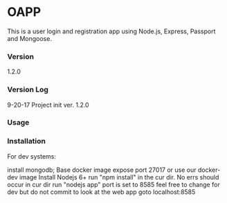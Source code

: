 # OAPP

This is a user login and registration app using Node.js, Express, Passport and Mongoose.

### Version

1.2.0

### Version Log

9-20-17 Project init ver. 1.2.0

### Usage


### Installation

For dev systems:

install mongodb; Base docker image expose port 27017 or use our docker-dev image
Install Nodejs 6+
run "npm install" in the cur dir. No errs should occur
in cur dir run "nodejs app"
port is set to 8585 feel free to change for dev but do not commit
to look at the web app goto localhost:8585
